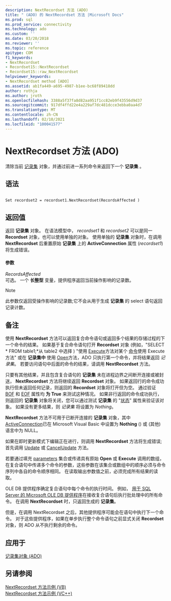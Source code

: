 ```yaml
---
description: NextRecordset 方法 (ADO)
title: " (ADO) 的 NextRecordset 方法 |Microsoft Docs"
ms.prod: sql
ms.prod_service: connectivity
ms.technology: ado
ms.custom: ''
ms.date: 03/20/2018
ms.reviewer: ''
ms.topic: reference
apitype: COM
f1_keywords:
- NextRecordset
- Recordset15::NextRecordset
- Recordset15::raw_NextRecordset
helpviewer_keywords:
- NextRecordset method [ADO]
ms.assetid: ab1fa449-a695-4987-b1ee-bc68f89418dd
author: rothja
ms.author: jroth
ms.openlocfilehash: 3388a5f37fa8d82aa951f1cc82eb9f43556d9d37
ms.sourcegitcommit: 917df4ffd22e4a229af7dc481dcce3ebba0aa4d7
ms.translationtype: MT
ms.contentlocale: zh-CN
ms.lasthandoff: 02/10/2021
ms.locfileid: "100041577"
---
```

# <a name="nextrecordset-method-ado"></a>NextRecordset 方法 (ADO)
清除当前 [记录集](./recordset-object-ado.md) 对象，并通过前进一系列命令来返回下一个 **记录集** 。  
  
## <a name="syntax"></a>语法  
  
```  
  
Set recordset2 = recordset1.NextRecordset(RecordsAffected )  
```  
  
## <a name="return-value"></a>返回值  
 返回 **记录集** 对象。 在语法模型中， *recordset1* 和 *recordset2* 可以是同一 **Recordset** 对象，也可以使用单独的对象。 使用单独的 **记录集** 对象时，在调用 **NextRecordset** 后重置原始 **记录集** 上的 **ActiveConnection** 属性 (*recordset1*) 将生成错误。  
  
#### <a name="parameters"></a>参数  
 *RecordsAffected*  
 可选。 一个 **长整型** 变量，提供程序返回当前操作影响的记录数。  
  
> [!NOTE]
>  此参数仅返回受操作影响的记录数;它不会从用于生成 **记录集** 的 select 语句返回记录计数。  
  
## <a name="remarks"></a>备注  
 使用 **NextRecordset** 方法可以返回复合命令语句或返回多个结果的存储过程的下一个命令的结果。 如果基于复合命令语句打开 **Recordset** 对象 (例如，"SELECT \* FROM table1;\*从 table2 中选择 ) "使用 [Execute](./execute-method-ado-command.md)方法对某个 [命令](./command-object-ado.md)使用 Execute 方法" 或在 **记录集中** 使用 [Open](./open-method-ado-recordset.md)方法，ADO 只执行第一个命令，并将结果返回 *记录集*。 若要访问语句中后面的命令的结果，请调用 **NextRecordset** 方法。  
  
 只要有其他结果，并且包含复合语句的 **记录集** 未在进程边界之间断开连接或被封送， **NextRecordset** 方法将继续返回 **Recordset** 对象。 如果返回行的命令成功执行但未返回任何记录，则返回的 **Recordset** 对象将打开但为空。 通过验证 [BOF](./bof-eof-properties-ado.md) 和 [EOF](./bof-eof-properties-ado.md) 属性均 **为 True** 来测试这种情况。 如果非行返回的命令成功执行，则返回的 **记录集** 对象将关闭，您可以通过测试 **记录集** 的 "[状态](./state-property-ado.md)" 属性来验证该对象。 如果没有更多结果，则 *记录集* 将设置为 *Nothing*。  
  
 **NextRecordset** 方法不可用于已断开连接的 **记录集** 对象，其中 [ActiveConnection](./activeconnection-property-ado.md)已在 Microsoft Visual Basic 中设置为 **Nothing** () 或 (其他) 语言中为 NULL。  
  
 如果在即时更新模式下编辑正在进行，则调用 **NextRecordset** 方法将生成错误;首先调用 [Update](./update-method.md) 或 [CancelUpdate](./cancelupdate-method-ado.md) 方法。  
  
 若要通过填充 [parameters](./parameters-collection-ado.md) 集合或传递具有原始 **Open** 或 **Execute** 调用的数组，在复合语句中传递多个命令的参数，这些参数在该集合或数组中的顺序必须与命令序列中各自的命令顺序相同。 在读取输出参数值之前，必须完成所有结果的读取。  
  
 OLE DB 提供程序确定复合语句中每个命令的执行时间。 例如， [用于 SQL Server 的 Microsoft OLE DB 提供程序](../../guide/appendixes/microsoft-ole-db-provider-for-sql-server.md)在接收复合语句后执行批处理中的所有命令。 在调用 **NextRecordset** 时，只返回生成的 **记录集**。  
  
 但是，在调用 NextRecordset 之后，其他提供程序可能会在语句中执行下一个命令。 对于这些提供程序，如果在单步执行整个命令语句之前显式关闭 **Recordset** 对象，则 ADO 从不执行剩余的命令。  
  
## <a name="applies-to"></a>应用于  
 [记录集对象 (ADO)](./recordset-object-ado.md)  
  
## <a name="see-also"></a>另请参阅  
 [NextRecordset 方法示例 (VB) ](./nextrecordset-method-example-vb.md)   
 [NextRecordset 方法示例 (VC++)](./nextrecordset-method-example-vc.md)